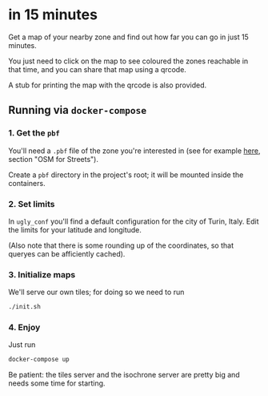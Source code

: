 # in 15 minutes

Get a map of your nearby zone and find out how far you can go in just 15
minutes.

You just need to click on the map to see coloured the zones reachable in that
time, and you can share that map using a qrcode.

A stub for printing the map with the qrcode is also provided.

## Running via `docker-compose`

### 1. Get the `pbf`

You'll need a `.pbf` file of the zone you're interested in (see for example
[here](http://docs.opentripplanner.org/en/latest/Basic-Tutorial/), section 
"OSM for Streets").

Create a `pbf` directory in the project's root; it will be mounted inside the
containers.

### 2. Set limits

In `ugly_conf` you'll find a default configuration for the city of Turin,
Italy. Edit the limits for your latitude and longitude.

(Also note that there is some rounding up of the coordinates, so that queryes
can be afficiently cached).

### 3. Initialize maps

We'll serve our own tiles; for doing so we need to run

```bash
./init.sh
```

### 4. Enjoy

Just run

```bash
docker-compose up
```

Be patient: the tiles server and the isochrone server are pretty big and needs
some time for starting.

